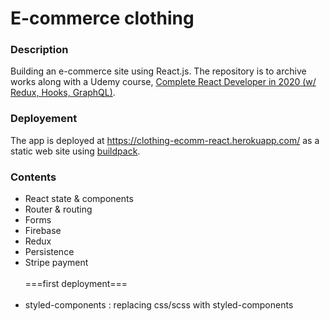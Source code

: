 # E-commerce clothing

### Description

Building an e-commerce site using React.js. The repository is to archive works along with a Udemy course, [Complete React Developer in 2020 (w/ Redux, Hooks, GraphQL)](https://www.udemy.com/course/complete-react-developer-zero-to-mastery/).

### Deployement

The app is deployed at https://clothing-ecomm-react.herokuapp.com/ as a static web site using [buildpack](https://github.com/mars/create-react-app-buildpack).

### Contents

-   React state & components
-   Router & routing
-   Forms
-   Firebase
-   Redux
-   Persistence
-   Stripe payment
    <br><br>
    ===first deployment===
    <br><br>
-   styled-components : replacing css/scss with styled-components
